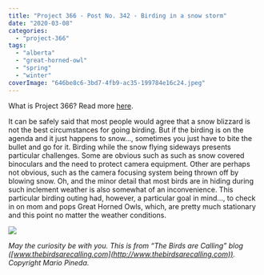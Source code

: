 ```yaml
---
title: "Project 366 - Post No. 342 - Birding in a snow storm"
date: "2020-03-08"
categories: 
  - "project-366"
tags: 
  - "alberta"
  - "great-horned-owl"
  - "spring"
  - "winter"
coverImage: "646be8c6-3bd7-4fb9-ac35-199784e16c24.jpeg"
---
```


What is Project 366? Read more [here](https://thebirdsarecalling.com/2019/03/29/project-366/).

It can be safely said that most people would agree that a snow blizzard is not the best circumstances for going birding. But if the birding is on the agenda and it just happens to snow..., sometimes you just have to bite the bullet and go for it. Birding while the snow flying sideways presents particular challenges. Some are obvious such as such as snow covered binoculars and the need to protect camera equipment. Other are perhaps not obvious, such as the camera focusing system being thrown off by blowing snow. Oh, and the minor detail that most birds are in hiding during such inclement weather is also somewhat of an inconvenience. This particular birding outing had, however, a particular goal in mind..., to check in on mom and pops Great Horned Owls, which, are pretty much stationary and this point no matter the weather conditions.

![](https://thebirdsarecallingandimustgo.files.wordpress.com/2020/03/646be8c6-3bd7-4fb9-ac35-199784e16c24.jpeg?w=768)

_May the curiosity be with you. This is from “The Birds are Calling” blog ([www.thebirdsarecalling.com](http://www.thebirdsarecalling.com)). Copyright Mario Pineda._
